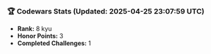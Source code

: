 ### 🏆 Codewars Stats (Updated: 2025-04-25 23:07:59 UTC)

- **Rank:** 8 kyu
- **Honor Points:** 3
- **Completed Challenges:** 1
